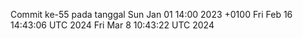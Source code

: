 Commit ke-55 pada tanggal Sun Jan 01 14:00 2023 +0100
Fri Feb 16 14:43:06 UTC 2024
Fri Mar  8 10:43:22 UTC 2024
